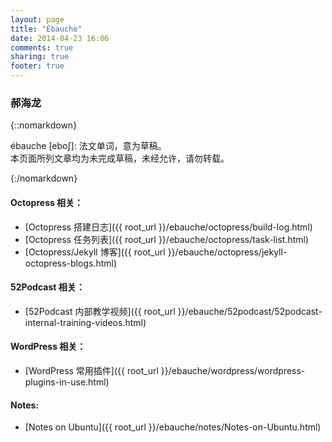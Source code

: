 ```yaml
---
layout: page
title: "Ébauche"
date: 2014-04-23 16:06
comments: true
sharing: true
footer: true
---
```

### 郝海龙

{::nomarkdown}
<p class="info"><i class="fa fa-bell-o"></i> ébauche [ebo∫]: 法文单词，意为草稿。<br />  
本页面所列文章均为未完成草稿，未经允许，请勿转载。</p>
{:/nomarkdown}

#### Octopress 相关：
* [Octopress 搭建日志]({{ root_url }}/ebauche/octopress/build-log.html)
* [Octopress 任务列表]({{ root_url }}/ebauche/octopress/task-list.html)
* [Octopress/Jekyll 博客]({{ root_url }}/ebauche/octopress/jekyll-octopress-blogs.html)

#### 52Podcast 相关：
* [52Podcast 内部教学视频]({{ root_url }}/ebauche/52podcast/52podcast-internal-training-videos.html)

#### WordPress 相关：
* [WordPress 常用插件]({{ root_url }}/ebauche/wordpress/wordpress-plugins-in-use.html)

#### Notes: 
* [Notes on Ubuntu]({{ root_url }}/ebauche/notes/Notes-on-Ubuntu.html)